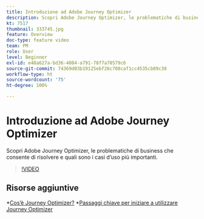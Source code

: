 ```yaml
---
title: Introduzione ad Adobe Journey Optimizer
description: Scopri Adobe Journey Optimizer, le problematiche di business che cosnente di risolvere e quali sono i casi d’uso più importanti.
kt: 7517
thumbnail: 333745.jpg
feature: Overview
doc-type: feature video
team: PM
role: User
level: Beginner
exl-id: e48a627a-bd36-4084-a791-78f7a78579c6
source-git-commit: 74369d03b19125ebf26c708caf1cc4535cb09c38
workflow-type: ht
source-wordcount: '75'
ht-degree: 100%

---
```


# Introduzione ad Adobe Journey Optimizer

Scopri Adobe Journey Optimizer, le problematiche di business che consente di risolvere e quali sono i casi d’uso più importanti.

>[!VIDEO](https://video.tv.adobe.com/v/333745?quality=12)

## Risorse aggiuntive

*[Cos’è Journey Optimizer?](https://experienceleague.adobe.com/docs/journey-optimizer/using/get-started/get-started.html?lang=it)
*[Passaggi chiave per iniziare a utilizzare Journey Optimizer](https://experienceleague.adobe.com/docs/journey-optimizer/using/get-started/quick-start.html?lang=it)
